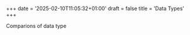 +++
date = '2025-02-10T11:05:32+01:00'
draft = false
title = 'Data Types'
+++

Comparions of data type